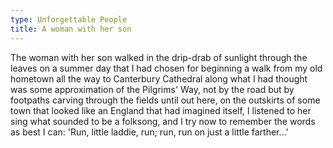 ```yaml
---
type: Unforgettable People
title: A woman with her son
---
```


The woman with her son walked in the drip-drab of sunlight through the leaves on a summer day that I had chosen for beginning a walk from my old hometown all the way to Canterbury Cathedral along what I had thought was some approximation of the Pilgrims' Way, not by the road but by footpaths carving through the fields until out here, on the outskirts of some town that looked like an England that had imagined itself, I listened to her sing what sounded to be a folksong, and I try now to remember the words as best I can: 'Run, little laddie, run; run, run on just a little farther&hellip;'
